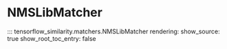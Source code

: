 # NMSLibMatcher

::: tensorflow_similarity.matchers.NMSLibMatcher
    rendering:
        show_source: true
        show_root_toc_entry: false
